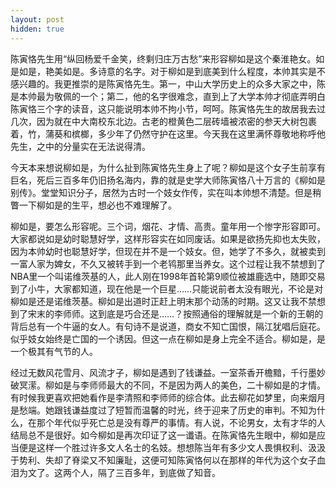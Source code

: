 ```yaml
---
layout: post
hidden: true
---
```


陈寅恪先生用“纵回杨爱千金笑，终剩归庄万古愁”来形容柳如是这个秦淮艳女。如是如是，艳美如是。多诗意的名字。对于柳如是到底美到什么程度，本帅其实是不感兴趣的。我更推崇的是陈寅恪先生。第一，中山大学历史上的众多大家之中，陈是本帅最为敬佩的一个；第二，他的名字很难念，直到上了大学本帅才彻底弄明白陈寅恪三个字的读音，这只能说明本帅不拘小节，呵呵。陈寅恪先生的故居我去过几次，因为就在中大南校东北边。古老的橙黄色二层砖墙被浓密的参天大树包裹着，竹，蒲葵和槟榔，多少年了仍然守护在这里。今天我在这里满怀尊敬地称呼他先生，之中的分量实在无法说得清。
  
今天本来想说柳如是，为什么扯到陈寅恪先生身上了呢？柳如是这个女子生前享有巨名，死后三百多年仍旧扬名海内，靠的就是史学大师陈寅恪八十万言的《柳如是别传》。堂堂知识分子，居然为古时一个妓女作传，实在叫本帅想不清楚。但是稍瞥一下柳如是的生平，想必也不难理解了。
  
柳如是，要怎么形容呢。三个词，烟花、才情、高贵。童年用一个惨字形容即可。大家都说如是幼时聪慧好学，这样形容实在如同废话。如果是欲扬先抑也太失败，因为本帅幼时也聪慧好学，但现在并不是一个妓女。但，她学了不多久，就被卖到一富人家为婢女，不久又被转手到一个老鸨那里当养女。这个过程让我不禁想到了NBA里一个叫诺维茨基的人，此人刚在1998年首轮第9顺位被雄鹿选中，随即交易到了小牛，大家都知道，现在他是一个巨星……只能说前者太没有眼光，不论是对柳如是还是诺维茨基。柳如是出道时正赶上明末那个动荡的时期。这又让我不禁想到了宋末的李师师。这到底是巧合还是……？按照通俗的理解就是一个新的王朝的背后总有一个牛逼的女人。有句诗不是说道，商女不知亡国恨，隔江犹唱后庭花。似乎妓女始终是亡国的一个诱因。但这一点在柳如是身上完全不适合。柳如是，是一个极其有气节的人。
  
经过无数风花雪月、风流才子，柳如是遇到了钱谦益。一室茶香开檐黯，千行墨妙破冥潆。柳如是与李师师最大的不同，不是因为两人的美色，二十柳如是的才情。有时候我更喜欢把她看作是李清照和李师师的综合体。此去柳花如梦里，向来烟月是愁端。她跟钱谦益度过了短暂而温馨的时光，终于迎来了历史的审判。不知为什么，在那个年代似乎死亡总是没有尊严的事情。有人说，不论男女，太有才华的人结局总不是很好。如今柳如是再次印证了这一谶语。在陈寅恪先生眼中，柳如是应当便是这样一个胜过许多文人名士的名妓。想想陈当年有多少文人畏惧权利、汲汲于势利、失却了脊梁又不知廉耻，这便可知陈寅恪何以在那样的年代为这个女子血泪为文了。这两个人，隔了三百多年，到底做了知音。